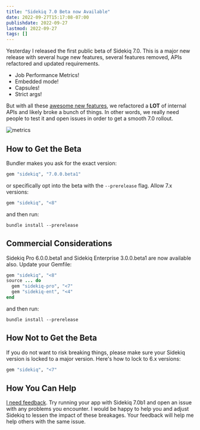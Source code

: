 ```yaml
---
title: "Sidekiq 7.0 Beta now Available"
date: 2022-09-27T15:17:08-07:00
publishdate: 2022-09-27
lastmod: 2022-09-27
tags: []
---
```


Yesterday I released the first public beta of Sidekiq 7.0. This is a major new release with
several huge new features, several features removed, APIs refactored and updated requirements.

* Job Performance Metrics!
* Embedded mode!
* Capsules!
* Strict args!

But with all these [awesome new features](https://github.com/mperham/sidekiq/blob/7-0/docs/7.0-Upgrade.md), we refactored a **LOT** of internal APIs and likely broke a bunch of things. In other words, we really need people to test it and open issues in order to get a smooth 7.0 rollout.

![metrics](https://github.com/mperham/sidekiq/raw/main/examples/metrics.png)

## How to Get the Beta

Bundler makes you ask for the exact version:

```ruby
gem "sidekiq", "7.0.0.beta1"
```

or specifically opt into the beta with the `--prerelease` flag. Allow 7.x versions:

```ruby
gem "sidekiq", "<8"
```

and then run:

```
bundle install --prerelease
```

## Commercial Considerations

Sidekiq Pro 6.0.0.beta1 and Sidekiq Enterprise 3.0.0.beta1 are now available also.
Update your Gemfile:

```ruby
gem "sidekiq", "<8"
source ... do
  gem "sidekiq-pro", "<7"
  gem "sidekiq-ent", "<4"
end
```

and then run:

```
bundle install --prerelease
```

## How Not to Get the Beta

If you do not want to risk breaking things, please make sure your Sidekiq version is locked to a major version.
Here's how to lock to 6.x versions:

```ruby
gem "sidekiq", "<7"
```

## How You Can Help

[I need feedback](https://github.com/mperham/sidekiq/issues/new?template=bug_report.md). Try running your app with Sidekiq 7.0b1 and open an issue with any problems you encounter. I would be happy to help you and adjust Sidekiq to lessen the impact of these breakages. Your feedback will help me help others with the same issue.